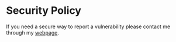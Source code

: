 # Security Policy

If you need a secure way to report a vulnerability please contact me through my [webpage](https://www.fabiszewski.net).
